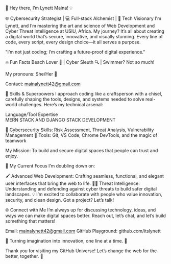 👋 Hey there, I’m Lynett Maina! 💡

🌐 Cybersecurity Strategist | 💻 Full-stack  Alchemist | 🌱 Tech Visionary
I'm Lynett, and I’m mastering the art and science of Web Development and Cyber Threat Intelligence at USIU, Africa. My journey? It’s all about creating a digital world that’s secure, innovative, and visually stunning. Every line of code, every script, every design choice—it all serves a purpose.

"I’m not just coding; I’m crafting a future-proof digital experience."

🔥 Fun Facts
Beach Lover 🌊 | Cyber Sleuth 🔍 | Swimmer? Not so much!

My pronouns: She/Her 🌸

Contact: mainalynett42@gmail.com

💼 Skills & Superpowers
I approach coding like a craftsperson with a chisel, carefully shaping the tools, designs, and systems needed to solve real-world challenges. Here’s my technical arsenal:

Language/Tool	Expertise	
MERN STACK AND DJANGO STACK DEVELOPMENT

🔐 Cybersecurity Skills: Risk Assessment, Threat Analysis, Vulnerability Management
🔧 Tools: Git, VS Code, Chrome DevTools, and the magic of teamwork

My Mission: To build and secure digital spaces that people can trust and enjoy.

🚀 My Current Focus
I’m doubling down on:

🖌️ Advanced Web Development: Crafting seamless, functional, and elegant user interfaces that bring the web to life.
🕵️‍♀️ Threat Intelligence: Understanding and defending against cyber threats to build safer digital landscapes.
💡 I’m excited to collaborate with people who value innovation, security, and clean design. Got a project? Let’s talk!

🌐 Connect with Me
I’m always up for discussing technology, ideas, and ways we can make digital spaces better. Reach out, let’s chat, and let’s build something that matters!

Email: mainalynett42@gmail.com
GitHub Playground: github.com/itslynett

🔹 Turning imagination into innovation, one line at a time. 🔹

Thank you for visiting my GitHub Universe! Let’s change the web for the better, together. 🖤






